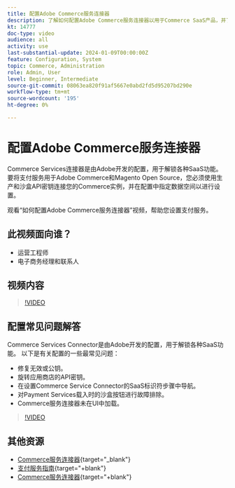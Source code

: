 ```yaml
---
title: 配置Adobe Commerce服务连接器
description: 了解如何配置Adobe Commerce服务连接器以用于Commerce SaaS产品，并了解如何解决常见问题。
kt: 14777
doc-type: video
audience: all
activity: use
last-substantial-update: 2024-01-09T00:00:00Z
feature: Configuration, System
topic: Commerce, Administration
role: Admin, User
level: Beginner, Intermediate
source-git-commit: 08063ea820f91af5667e0abd2fd5d95207bd290e
workflow-type: tm+mt
source-wordcount: '195'
ht-degree: 0%

---
```


# 配置Adobe Commerce服务连接器

Commerce Services连接器是由Adobe开发的配置，用于解锁各种SaaS功能。 要将支付服务用于Adobe Commerce和Magento Open Source，您必须使用生产和沙盒API密钥连接您的Commerce实例，并在配置中指定数据空间以进行设置。

观看“如何配置Adobe Commerce服务连接器”视频，帮助您设置支付服务。

## 此视频面向谁？

- 运营工程师
- 电子商务经理和联系人

## 视频内容

>[!VIDEO](https://video.tv.adobe.com/v/3425958?learn=on)

## 配置常见问题解答

Commerce Services Connector是由Adobe开发的配置，用于解锁各种SaaS功能。 以下是有关配置的一些最常见问题：

- 修复无效或公钥。
- 旋转应用商店的API密钥。
- 在设置Commerce Service Connector的SaaS标识符步骤中导航。
- 对Payment Services载入时的沙盒按钮进行故障排除。
- Commerce服务连接器未在UI中加载。

>[!VIDEO](https://video.tv.adobe.com/v/3425959?learn=on)

## 其他资源

- [Commerce服务连接器](https://experienceleague.adobe.com/docs/commerce-merchant-services/user-guides/integration-services/saas.html){target="_blank"}
- [支付服务指南](https://experienceleague.adobe.com/docs/commerce-merchant-services/payment-services/guide-overview.html){target="+blank"}
- [Commerce服务连接器](https://experienceleague.adobe.com/docs/commerce-merchant-services/user-guides/integration-services/saas.html){target="+blank"}

